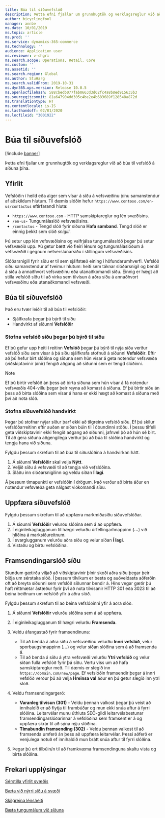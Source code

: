 ```yaml
---
title: Búa til síðuvefslóð
description: Þetta efni fjallar um grunnhugtök og verklagsreglur við að búa til vefslóð á síðuna þína.
author: bicyclingfool
manager: annbe
ms.date: 10/01/2019
ms.topic: article
ms.prod: ''
ms.service: dynamics-365-commerce
ms.technology: ''
audience: Application user
ms.reviewer: v-chgri
ms.search.scope: Operations, Retail, Core
ms.custom: ''
ms.assetid: ''
ms.search.region: Global
ms.author: StuHarg
ms.search.validFrom: 2019-10-31
ms.dyn365.ops.version: Release 10.0.5
ms.openlocfilehash: 588cbedb077fab0663d3d62fc4a8b8ed915635b3
ms.sourcegitcommit: 81a647904dd305c4be2e4b683689f128548a872d
ms.translationtype: HT
ms.contentlocale: is-IS
ms.lasthandoff: 02/01/2020
ms.locfileid: "3001922"
---
```

# <a name="create-a-page-url"></a>Búa til síðuvefslóð


[!include [banner](includes/banner.md)]

Þetta efni fjallar um grunnhugtök og verklagsreglur við að búa til vefslóð á síðuna þína.

## <a name="overview"></a>Yfirlit

Vefslóðin í heild eða alger sem vísar á síðu á vefsvæðinu þínu samanstendur af aðskildum hlutum. Til dæmis slóðin hefur `https://www.contoso.com/en-us/contactus` eftirfarandi hluta:

- `https://www.contoso.com` - HTTP samskiptareglur og lén svæðisins.
- `/en-us`- Tungumálaslóð vefsvæðisins.
- `/contactus` - Tengd slóð fyrir síðuna **Hafa samband**. Tengd slóð er einnig þekkt sem slóð *snigill*.

Þú setur upp lén vefsvæðisins og valfrjálsa tungumálaslóð þegar þú setur vefsvæðið upp. Þú getur bætt við fleiri lénum og tungumálaslóðum á vefsvæðið í gegnum netverslunarsíðu í stillingum vefsvæðisins.

Slóðarsnigill fyrir síðu er til sem sjálfstæð eining í höfundarumhverfi. Vefslóð síðu samanstendur af tveimur hlutum: heiti sem táknar slóðarsnigil og bendil á síðu á annaðhvort vefsvæðinu eða utanaðkomandi síðu. Einnig er hægt að stilla vefslóð síðu til að virka sem tilvísun á aðra síðu á annaðhvort vefsvæðinu eða utanaðkomandi vefsvæði.

## <a name="create-a-page-url"></a>Búa til síðuvefslóð

Það eru tvær leiðir til að búa til vefslóðir:

- Sjálfkrafa þegar þú býrð til síðu
- Handvirkt af síðunni **Vefslóðir**

### <a name="create-a-page-url-when-you-create-a-page"></a>Stofna vefslóð síðu þegar þú býrð til síðu

Ef þú gefur upp heiti í reitinn **Vefslóð** þegar þú býrð til nýja síðu verður vefslóð síðu sem vísar á þá síðu sjálfkrafa stofnuð á síðunni **Vefslóðir**. Eftir að þú hefur birt slóðina og síðuna sem hún vísar á geta notendur vefsvæða (viðskiptavinir þínir) fengið aðgang að síðunni sem er tengd slóðinni.

> [!NOTE]
> Ef þú birtir vefslóð án þess að birta síðuna sem hún vísar á fá notendur vefsvæðis 404-villu þegar þeir reyna að komast á síðuna. Ef þú birtir síðu án þess að birta slóðina sem vísar á hana er ekki hægt að komast á síðuna með því að nota slóð.

### <a name="manually-create-a-page-url"></a>Stofna síðuvefslóð handvirkt

Þegar þú stofnar nýjar síður þarf ekki að tilgreina vefslóð síðu. Ef þú skilur vefslóðarreitinn eftir auðan er síðan búin til í óbundinni stöðu. Í þessu tilfelli geta viðskiptavinir ekki fengið aðgang að síðunni, jafnvel þó að hún sé birt. Til að gera síðuna aðgengilega verður þú að búa til slóðina handvirkt og tengja hana við síðuna.

Fylgdu þessum skrefum til að búa til síðuslóðina á handvirkan hátt.

1. Á síðunni **Vefslóðir** skal velja **Nýtt**.
1. Veljið síðu á vefsvæði til að tengja við vefslóðina.
1. Sláðu inn slóðarsnigilinn og veldu síðan **Í lagi**.

Á þessum tímapunkti er vefslóðin í drögum. Það verður að birta áður en notendur vefsvæða geta nálgast viðkomandi síðu.

## <a name="update-a-page-url"></a>Uppfæra síðuvefslóð

Fylgdu þessum skrefum til að uppfæra markmiðasíðu síðuvefslóðar.

1. Á síðunni **Vefslóðir** velurðu slóðina sem á að uppfæra.
1. Í eiginleikaglugganum til hægri velurðu úrfellingarhnappinn (**...**) við hliðina á marksíðureitnum.
1. Í svarglugganum velurðu aðra síðu og velur síðan **Í lagi**.
1. Vistaðu og birtu vefslóðina.

## <a name="redirect-a-page-url"></a>Framsendingarslóð síðu

Stundum gætirðu viljað að viðskiptavinir þínir skoði aðra síðu þegar þeir biðja um sérstaka slóð. Í þessum tilvikum er besta og auðveldasta aðferðin oft að breyta síðunni sem vefslóð síðunnar bendir á. Hins vegar gætir þú haft réttmætar ástæður fyrir því að nota tilvísanir HTTP 301 eða 3023 til að beina beiðnum um vefslóð yfir á aðra slóð.

Fylgdu þessum skrefum til að beina vefslóðinni yfir á aðra slóð.

1. Á síðunni **Vefslóðir** velurðu slóðina sem á að uppfæra.
1. Í eiginleikaglugganum til hægri velurðu **Framsenda**.
1. Veldu áfangastað fyrir framsendinuna:

    - Til að benda á aðra síðu á vefsvæðinu velurðu **Innri vefslóð**, velur sporbaugshnappinn (**...**) og velur síðan slóðina sem á að framsenda á.
    - Til að benda á síðu á ytra vefsvæði velurðu **Ytri vefslóð** og velur síðan fulla vefslóð fyrir þá síðu. Vertu viss um að hafa samskiptareglur með. Til dæmis er slegið inn `https://domain.com/new/page`. Ef vefslóðin framsendir þegar á innri vefslóð verður þú að velja **Hreinsa val** áður en þú getur slegið inn ytri slóð.

1. Veldu framsendingargerð:

    - **Varanleg tilvísun (301)** - Veldu þennan valkost þegar þú veist að innihaldið er að flytja til frambúðar og mun ekki snúa aftur á fyrri slóðina. Leitarvélar munu úthluta SEO-gildi leitarvélabestunar framsendingarslóðarinnar á vefslóðina sem framsent er á og uppfæra skrár til að sýna nýju slóðina. 
    - **Tímabundin framsending (302)** - Veldu þennan valkost til að framsenda umferð án þess að uppfæra leitarvélar. Þessi aðferð er venjulega notuð ef innihaldið mun brátt snúa aftur til fyrri slóðina.

1. Þegar þú ert tilbúin/n til að framkvæma framsendinguna skaltu vista og birta slóðina.

## <a name="additional-resources"></a>Frekari upplýsingar

[Sérstilla yfirlit svæðis](customize-site-navigation.md)

[Bæta við nýrri síðu á svæði](add-new-page.md)

[Skilgreina lénsheiti](configure-your-domain-name.md)

[Bæta tungumálum við síðuna](add-languages-to-site.md)
